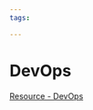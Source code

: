 ```yaml
---
tags:

---
```

# DevOps

[Resource - DevOps](https://se-education.org/learningresources/contents/devops/DevOps.html)
